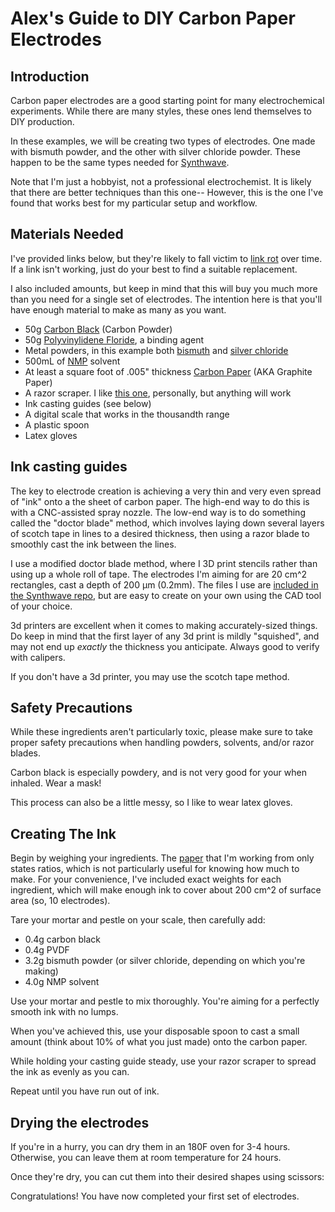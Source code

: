 # Alex's Guide to DIY Carbon Paper Electrodes

## Introduction

Carbon paper electrodes are a good starting point for many electrochemical experiments. While there are many styles,
these ones lend themselves to DIY production.

In these examples, we will be creating two types of electrodes. One made with bismuth powder, and the other with silver
chloride powder. These happen to be the same types needed for [Synthwave](https://github.com/alexose/synthwave).

Note that I'm just a hobbyist, not a professional electrochemist. It is likely that there are better techniques than
this one-- However, this is the one I've found that works best for my particular setup and workflow.

## Materials Needed

I've provided links below, but they're likely to fall victim to [link rot](https://en.wikipedia.org/wiki/Link_rot) over
time. If a link isn't working, just do your best to find a suitable replacement.

I also included amounts, but keep in mind that this will buy you much more than you need for a single set of electrodes.
The intention here is that you'll have enough material to make as many as you want.

-   50g
    [Carbon Black](https://www.msesupplies.com/products/mse-pro-50g-super-p-conductive-carbon-black-for-lithium-ion-battery)
    (Carbon Powder)
-   50g
    [Polyvinylidene Floride](https://www.msesupplies.com/products/mse-pro-100g-polyvinylidene-fluoride-pvdf-binder-for-lithium-battery-research?variant=31737001672762),
    a binding agent
-   Metal powders, in this example both [bismuth](https://www.rotometals.com/bismuth-powder-99-99-325-mesh-1-pound/) and
    [silver chloride](https://www.ebay.com/itm/395123679024?hash=item5bff34df30:g:QNQAAOSwjy1fVxHt)
-   500mL of
    [NMP](https://www.laballey.com/products/nmp-1-methyl-2-pyrrolidone-lab-grade?utm_source=Klaviyo&utm_medium=flow)
    solvent
-   At least a square foot of .005" thickness
    [Carbon Paper](https://www.amazon.com/MinGraph-Flexible-Graphite-Thickness-Homogeneous/dp/B07K8Y4269) (AKA Graphite
    Paper)
-   A razor scraper. I like [this one](https://www.thingiverse.com/thing:2029655), personally, but anything will work
-   Ink casting guides (see below)
-   A digital scale that works in the thousandth range
-   A plastic spoon
-   Latex gloves

## Ink casting guides

The key to electrode creation is achieving a very thin and very even spread of "ink" onto a the sheet of carbon paper.
The high-end way to do this is with a CNC-assisted spray nozzle. The low-end way is to do something called the "doctor
blade" method, which involves laying down several layers of scotch tape in lines to a desired thickness, then using a
razor blade to smoothly cast the ink between the lines.

I use a modified doctor blade method, where I 3D print stencils rather than using up a whole roll of tape. The
electrodes I'm aiming for are 20 cm^2 rectangles, cast a depth of 200 μm (0.2mm). The files I use are
[included in the Synthwave repo](https://github.com/alexose/synthwave/blob/main/model/ink_spreader.stl), but are easy to
create on your own using the CAD tool of your choice.

3d printers are excellent when it comes to making accurately-sized things. Do keep in mind that the first layer of any
3d print is mildly "squished", and may not end up _exactly_ the thickness you anticipate. Always good to verify with
calipers.

If you don't have a 3d printer, you may use the scotch tape method.

## Safety Precautions

While these ingredients aren't particularly toxic, please make sure to take proper safety precautions when handling
powders, solvents, and/or razor blades.

Carbon black is especially powdery, and is not very good for your when inhaled. Wear a mask!

This process can also be a little messy, so I like to wear latex gloves.

## Creating The Ink

Begin by weighing your ingredients. The [paper](https://pubs.rsc.org/en/content/articlelanding/2023/ee/d2ee03804h) that
I'm working from only states ratios, which is not particularly useful for knowing how much to make. For your
convenience, I've included exact weights for each ingredient, which will make enough ink to cover about 200 cm^2 of
surface area (so, 10 electrodes).

Tare your mortar and pestle on your scale, then carefully add:

-   0.4g carbon black
-   0.4g PVDF
-   3.2g bismuth powder (or silver chloride, depending on which you're making)
-   4.0g NMP solvent

Use your mortar and pestle to mix thoroughly. You're aiming for a perfectly smooth ink with no lumps.

When you've achieved this, use your disposable spoon to cast a small amount (think about 10% of what you just made) onto
the carbon paper.

While holding your casting guide steady, use your razor scraper to spread the ink as evenly as you can.

Repeat until you have run out of ink.

## Drying the electrodes

If you're in a hurry, you can dry them in an 180F oven for 3-4 hours. Otherwise, you can leave them at room temperature
for 24 hours.

Once they're dry, you can cut them into their desired shapes using scissors:

Congratulations! You have now completed your first set of electrodes.
